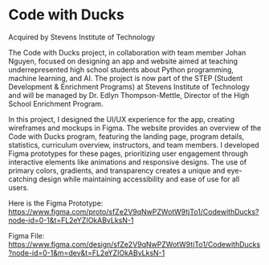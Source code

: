 # Code with Ducks
Acquired by Stevens Institute of Technology 

The Code with Ducks project, in collaboration with team member Johan Nguyen, focused on designing an app and website aimed at teaching underrepresented high school students about Python programming, machine learning, and AI. The project is now part of the STEP (Student Development & Enrichment Programs) at Stevens Institute of Technology and will be managed by Dr. Edlyn Thompson-Mettle, Director of the High School Enrichment Program.

In this project, I designed the UI/UX experience for the app, creating wireframes and mockups in Figma. The website provides an overview of the Code with Ducks program, featuring the landing page, program details, statistics, curriculum overview, instructors, and team members. I developed Figma prototypes for these pages, prioritizing user engagement through interactive elements like animations and responsive designs. The use of primary colors, gradients, and transparency creates a unique and eye-catching design while maintaining accessibility and ease of use for all users.

Here is the Figma Prototype: https://www.figma.com/proto/sfZe2V9qNwPZWotW9tjTo1/CodewithDucks?node-id=0-1&t=FL2eYZIOkABvLksN-1


Figma File: https://www.figma.com/design/sfZe2V9qNwPZWotW9tjTo1/CodewithDucks?node-id=0-1&m=dev&t=FL2eYZIOkABvLksN-1
